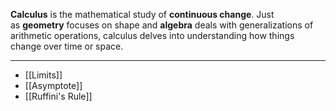 **Calculus** is the mathematical study of **continuous change**. Just as **geometry** focuses on shape and **algebra** deals with generalizations of arithmetic operations, calculus delves into understanding how things change over time or space.
___
- [[Limits]]
- [[Asymptote]]
- [[Ruffini's Rule]]